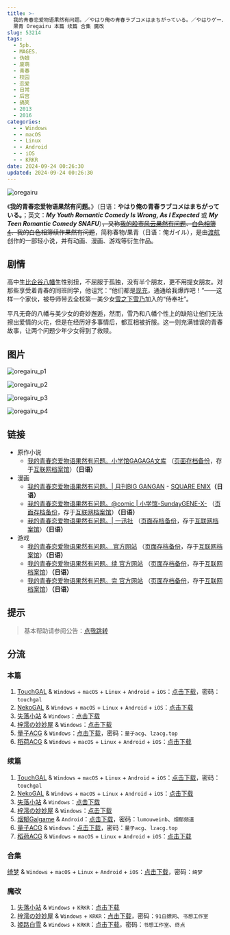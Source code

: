 ```yaml
---
title: >-
  我的青春恋爱物语果然有问题。／やはり俺の青春ラブコメはまちがっている。／やはりゲームでも俺の青春ラブコメはまちがっている。／果然我的青春恋爱喜剧搞错了。／我的青春恋爱喜剧果然有问题。／果然我的青春恋爱喜剧连游戏都搞错了。／果然在游戏里我的青春恋爱物语也有问题。／春物
  果青 Oregairu 本篇 续篇 合集 魔改
slug: 53214
tags:
  - 5pb.
  - MAGES.
  - 伪娘
  - 废萌
  - 青春
  - 校园
  - 恋爱
  - 日常
  - 后宫
  - 搞笑
  - 2013
  - 2016
categories:
  - - Windows
  - - macOS
  - - Linux
  - - Android
  - - iOS
  - - KRKR
date: 2024-09-24 00:26:30
updated: 2024-09-24 00:26:30
---
```


![oregairu](https://static.saop.cc/vns/img/oregairu.webp)

《**我的青春恋爱物语果然有问题。**》（日语：**やはり俺の青春ラブコメはまちがっている。**；英文：***My Youth Romantic Comedy Is Wrong, As I Expected*** 或 ***My Teen Romantic Comedy SNAFU***）~~，又称[我的股市风云果然有问题](https://zh.moegirl.org.cn/Oo股)、[白色相簿4](https://zh.moegirl.org.cn/白色相簿2)、我的白色相簿续作果然有问题~~，简称春物/果青（日语：俺ガイル），是由[渡航](https://zh.moegirl.org.cn/渡航)创作的一部轻小说，并有动画、漫画、游戏等衍生作品。

<!-- more -->

## 剧情

高中生[比企谷八幡](https://zh.wikipedia.org/wiki/比企谷八幡)生性别扭，不屈服于孤独，没有半个朋友，更不用提女朋友。对那些享受着青春的同班同学，他诅咒：“他们都是[现充](https://zh.wikipedia.org/wiki/现充)，通通给我爆炸吧！”——这样一个家伙，被导师带去全校第一美少女[雪之下雪乃](https://zh.wikipedia.org/wiki/雪之下雪乃)加入的“侍奉社”。

平凡无奇的八幡与美少女的奇妙邂逅，然而，雪乃和八幡个性上的缺陷让他们无法擦出爱情的火花，但是在经历好多事情后，都互相被折服。这一则充满错误的青春故事，让两个问题少年少女得到了救赎。

## 图片

![oregairu_p1](https://static.saop.cc/vns/img/oregairu_p1.webp)

![oregairu_p2](https://static.saop.cc/vns/img/oregairu_p2.webp)

![oregairu_p3](https://static.saop.cc/vns/img/oregairu_p3.webp)

![oregairu_p4](https://static.saop.cc/vns/img/oregairu_p4.webp)

## 链接

- 原作小说
  - [我的青春恋爱物语果然有问题。小学馆GAGAGA文库](https://gagagabunko.jp/specal/oregairu/index.html) （[页面存档备份](https://web.archive.org/web/20221008072303/https://gagagabunko.jp/specal/oregairu/index.html)，存于[互联网档案馆](https://zh.wikipedia.org/wiki/互联网档案馆)）**（日语）**
- 漫画
  - [我的青春恋爱物语果然有问题。| 月刊BIG GANGAN](http://www.square-enix.com/jp/magazine/biggangan/introduction/oregairu/) - [SQUARE ENIX](https://zh.wikipedia.org/wiki/スクウェア・エニックス)**（日语）**
  - [我的青春恋爱物语果然有问题。@comic | 小学馆-SundayGENE-X-](http://sundaygx.com/sakuhin/sakkaInfo/io_oregairu.html) （[页面存档备份](https://web.archive.org/web/20210119040754/http://sundaygx.com/sakuhin/sakkaInfo/io_oregairu.html)，存于[互联网档案馆](https://zh.wikipedia.org/wiki/互联网档案馆)）**（日语）**
  - [我的青春恋爱物语果然有问题。| 一迅社](http://online.ichijinsha.co.jp/palette/comic/oregairu) （[页面存档备份](https://web.archive.org/web/20201202091504/http://online.ichijinsha.co.jp/palette/comic/oregairu)，存于[互联网档案馆](https://zh.wikipedia.org/wiki/互联网档案馆)）**（日语）**
- 游戏
  - [我的青春恋爱物语果然有问题。 官方网站](https://oregairu.mages.co.jp/1st/) （[页面存档备份](https://web.archive.org/web/20230202224155/https://oregairu.mages.co.jp/1st/)，存于[互联网档案馆](https://zh.wikipedia.org/wiki/互联网档案馆)）**（日语）**
  - [我的青春恋爱物语果然有问题。续 官方网站](https://oregairu.mages.co.jp/2nd/) （[页面存档备份](https://web.archive.org/web/20230202224155/https://oregairu.mages.co.jp/2nd/)，存于[互联网档案馆](https://zh.wikipedia.org/wiki/互联网档案馆)）**（日语）**
  - [我的青春恋爱物语果然有问题。完 官方网站](https://oregairu.mages.co.jp/) （[页面存档备份](https://web.archive.org/web/20230512142831/https://oregairu.mages.co.jp/)，存于[互联网档案馆](https://zh.wikipedia.org/wiki/互联网档案馆)）**（日语）**

## 提示

> 基本帮助请参阅公告：[点我跳转](/p/announcement/)

## 分流

### 本篇

1. [TouchGAL](https://www.touchgal.io/) & `Windows` + `macOS` + `Linux` + `Android` + `iOS`：[点击下载](https://pan.touchgal.net/s/ynDsY)，密码：`touchgal`
2. [NekoGAL](https://www.nekogal.com/) & `Windows` + `macOS` + `Linux` + `Android` + `iOS`：[点击下载](https://pan.nekogal.top/s/AzUl)
3. [失落小站](https://www.shinnku.com/) & `Windows`：[点击下载](https://www.shinnku.com/api/download/0/win/%E6%9E%9C%E7%84%B6%E5%9C%A8%E6%B8%B8%E6%88%8F%E9%87%8C%E6%88%91%E7%9A%84%E9%9D%92%E6%98%A5%E6%81%8B%E7%88%B1%E7%89%A9%E8%AF%AD%E4%B9%9F%E6%9C%89%E9%97%AE%E9%A2%98.7z)
4. [梓澪の妙妙屋](https://zi0.cc/) & `Windows`：[点击下载](https://zi0.cc/d/%60%E3%80%90%E5%90%88%E9%9B%86%E7%B3%BB%E5%88%97%E3%80%91/%E5%8D%97%2BGalGame%E6%B1%89%E5%8C%96%E5%8C%BA%E5%85%A8%E5%8C%BA%E8%B5%84%E6%BA%90%E5%A4%87%E4%BB%BD/1/15/%5BMAGES%5D%20%E3%82%84%E3%81%AF%E3%82%8A%E3%82%B2%E3%83%BC%E3%83%A0%E3%81%A7%E3%82%82%E4%BF%BA%E3%81%AE%E9%9D%92%E6%98%A5%E3%83%A9%E3%83%96%E3%82%B3%E3%83%A1%E3%81%AF%E3%81%BE%E3%81%A1%E3%81%8C%E3%81%A3%E3%81%A6%E3%81%84%E3%82%8B%E3%80%82%E6%88%91%E7%9A%84%E9%9D%92%E6%98%A5%E6%81%8B%E7%88%B1%E7%89%A9%E8%AF%AD%E5%9C%A8%E6%B8%B8%E6%88%8F%E4%B8%AD%E4%B9%9F%E6%9E%9C%E7%84%B6%E6%9C%89%E9%97%AE%E9%A2%98%E3%80%82%E6%B1%89%E5%8C%96%E7%A1%AC%E7%9B%98%E7%89%88%5B%E6%98%A5%E7%89%A9%E6%B0%AE%E6%B0%94%E5%8D%96%E9%B6%B8%E6%B1%89%E5%8C%96%E7%BB%84%5D.zip?sign=swmRlLGxTGLvai37lKQ656iF12iFDbhhoJJEiQXUsT0=:0)
5. [量子ACG](https://lzacg.org/) & `Windows`：[点击下载](https://lzacg.org/5790)，密码：`量子acg`、`lzacg.top`
6. [稻荷ACG](https://amoebi.com/) & `Windows` + `macOS` + `Linux` + `Android` + `iOS`：[点击下载](https://sakustar.com/art/9333)

### 续篇

1. [TouchGAL](https://www.touchgal.io/) & `Windows` + `macOS` + `Linux` + `Android` + `iOS`：[点击下载](https://pan.touchgal.net/s/q8mHb)，密码：`touchgal`
2. [NekoGAL](https://www.nekogal.com/) & `Windows` + `macOS` + `Linux` + `Android` + `iOS`：[点击下载](https://pan.nekogal.top/s/Gwux)
3. [失落小站](https://www.shinnku.com/) & `Windows`：[点击下载](https://www.shinnku.com/api/download/0/win/%E6%9E%9C%E7%84%B6%E5%9C%A8%E6%B8%B8%E6%88%8F%E9%87%8C%E6%88%91%E7%9A%84%E9%9D%92%E6%98%A5%E6%81%8B%E7%88%B1%E7%89%A9%E8%AF%AD%E4%B9%9F%E6%9C%89%E9%97%AE%E9%A2%98%20%E7%BB%AD.7z)
4. [梓澪の妙妙屋](https://zi0.cc/) & `Windows`：[点击下载](https://zi0.cc/d/%60%E3%80%90%E5%90%88%E9%9B%86%E7%B3%BB%E5%88%97%E3%80%91/%E5%8D%97%2BGalGame%E6%B1%89%E5%8C%96%E5%8C%BA%E5%85%A8%E5%8C%BA%E8%B5%84%E6%BA%90%E5%A4%87%E4%BB%BD/1/15/%5BMAGES%5D%20%E3%82%84%E3%81%AF%E3%82%8A%E3%82%B2%E3%83%BC%E3%83%A0%E3%81%A7%E3%82%82%E4%BF%BA%E3%81%AE%E9%9D%92%E6%98%A5%E3%83%A9%E3%83%96%E3%82%B3%E3%83%A1%E3%81%AF%E3%81%BE%E3%81%A1%E3%81%8C%E3%81%A3%E3%81%A6%E3%81%84%E3%82%8B%E3%80%82%E7%B6%9A%20%E6%88%91%E7%9A%84%E9%9D%92%E6%98%A5%E6%81%8B%E7%88%B1%E7%89%A9%E8%AF%AD%E5%9C%A8%E6%B8%B8%E6%88%8F%E4%B8%AD%E4%B9%9F%E6%9E%9C%E7%84%B6%E6%9C%89%E9%97%AE%E9%A2%98%E3%80%82%E7%BB%AD%20%E6%B1%89%E5%8C%96%E7%A1%AC%E7%9B%98%E7%89%88%5B%E6%98%A5%E7%89%A9%E6%B0%AE%E6%B0%94%E5%8D%96%E9%B6%B8%E6%B1%89%E5%8C%96%E7%BB%84%5D.zip?sign=j5KtJ6FctYPJpi1jH1pIl9yxiAWY2JbbTxcaDvXdDKY=:0)
5. [烟郁Galgame](https://yanyugal.top/) & `Android`：[点击下载](https://yanyugal.top/d/disk1/%E5%B0%8F%E5%B0%8F%E7%9A%84%E5%88%86%E4%BA%AB%EF%BC%88PC%EF%BC%86%E5%AE%89%E5%8D%93%EF%BC%89/%E5%AE%89%E5%8D%93/%E7%9B%B4%E8%A3%85%E5%AE%89%E8%A3%85%E5%8C%85/%E6%9E%9C%E7%84%B6%E5%9C%A8%E6%B8%B8%E6%88%8F%E4%B8%AD%E6%88%91%E7%9A%84%E9%9D%92%E6%98%A5%E6%81%8B%E7%88%B1%E7%89%A9%E8%AF%AD%E4%B9%9F%E6%9C%89%E9%97%AE%E9%A2%98%E3%80%82%E7%BB%AD.7z)，密码：`lumouweinb`、`烟郁频道`
6. [量子ACG](https://lzacg.org/) & `Windows`：[点击下载](https://lzacg.org/5789)，密码：`量子acg`、`lzacg.top`
7. [稻荷ACG](https://amoebi.com/) & `Windows` + `macOS` + `Linux` + `Android` + `iOS`：[点击下载](https://sakustar.com/art/9338)

### 合集

[绮梦](https://acgs.one/) & `Windows` + `macOS` + `Linux` + `Android` + `iOS`：[点击下载](https://game.acgs.one/game/521.html)，密码：`绮梦`

### 魔改

1. [失落小站](https://www.shinnku.com/) & `Windows` + `KRKR`：[点击下载](https://www.shinnku.com/api/download/0/krkr/%E6%88%91%E7%9A%84%E9%9D%92%E6%98%A5%E6%81%8B%E7%88%B1%E7%89%A9%E8%AF%AD%E6%9E%9C%E7%84%B6%E6%9C%89%E9%97%AE%E9%A2%98.7z)
2. [梓澪の妙妙屋](https://zi0.cc/) & `Windows` + `KRKR`：[点击下载](https://zi0.cc/d/%60%E3%80%90%E5%BD%92%20%E6%A1%A3%E3%80%91/%E3%80%90KRKR%E5%90%88%E9%9B%86%E3%80%91/1/%E6%88%91%E7%9A%84%E9%9D%92%E6%98%A5%E6%81%8B%E7%88%B1%E7%89%A9%E8%AF%AD%E6%9E%9C%E7%84%B6%E6%9C%89%E9%97%AE%E9%A2%98.exe?sign=bnQZZ6is2TW3AI3ih_tj0BzGTCHTw-BzWJGVF9iRQq0=:0)，密码：`91白嫖网`、`书想工作室`
3. [姬路白雪](https://jlbx.xyz/) & `Windows` + `KRKR`：[点击下载](https://pan.jlbx.xyz/GalGame/krkr/%E6%88%91%E7%9A%84%E9%9D%92%E6%98%A5%E6%81%8B%E7%88%B1%E7%89%A9%E8%AF%AD%E6%9E%9C%E7%84%B6%E6%9C%89%E9%97%AE%E9%A2%98%EF%BC%88%E4%B9%A6%E6%83%B3%E5%B7%A5%E4%BD%9C%E5%AE%A4%EF%BC%89.zip)，密码：`书想工作室`、`终点`

